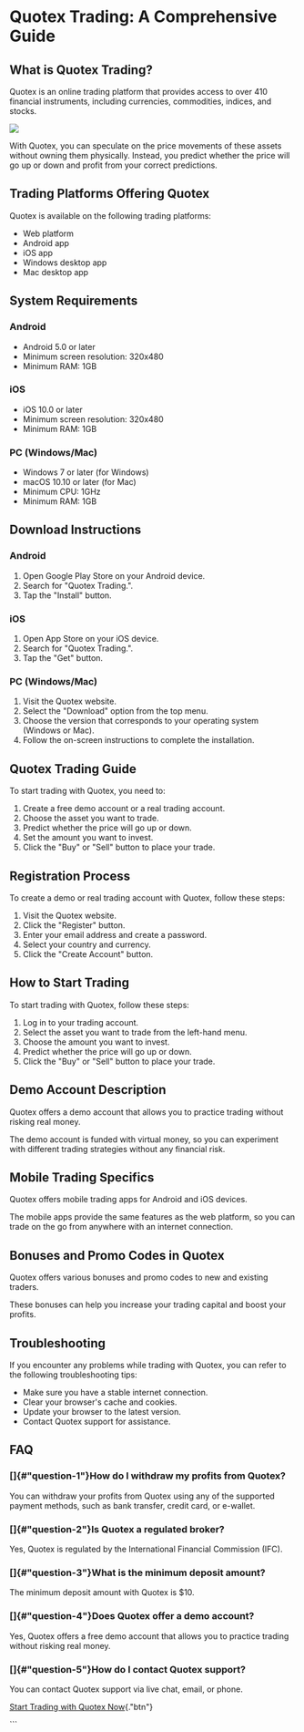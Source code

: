 # Quotex Trading: A Comprehensive Guide

## What is Quotex Trading?

Quotex is an online trading platform that provides access to over 410
financial instruments, including currencies, commodities, indices, and
stocks.

[![](https://static.quotex.io/files/1_en/300_250.jpg)](https://traff.sbs/brokerqxsignupf)

With Quotex, you can speculate on the price movements of these assets
without owning them physically. Instead, you predict whether the price
will go up or down and profit from your correct predictions.

## Trading Platforms Offering Quotex

Quotex is available on the following trading platforms:

-   Web platform
-   Android app
-   iOS app
-   Windows desktop app
-   Mac desktop app

## System Requirements

### Android

-   Android 5.0 or later
-   Minimum screen resolution: 320x480
-   Minimum RAM: 1GB

### iOS

-   iOS 10.0 or later
-   Minimum screen resolution: 320x480
-   Minimum RAM: 1GB

### PC (Windows/Mac)

-   Windows 7 or later (for Windows)
-   macOS 10.10 or later (for Mac)
-   Minimum CPU: 1GHz
-   Minimum RAM: 1GB

## Download Instructions

### Android

1.  Open Google Play Store on your Android device.
2.  Search for "Quotex Trading.".
3.  Tap the "Install" button.

### iOS

1.  Open App Store on your iOS device.
2.  Search for "Quotex Trading.".
3.  Tap the "Get" button.

### PC (Windows/Mac)

1.  Visit the Quotex website.
2.  Select the "Download" option from the top menu.
3.  Choose the version that corresponds to your operating system
    (Windows or Mac).
4.  Follow the on-screen instructions to complete the installation.

## Quotex Trading Guide

To start trading with Quotex, you need to:

1.  Create a free demo account or a real trading account.
2.  Choose the asset you want to trade.
3.  Predict whether the price will go up or down.
4.  Set the amount you want to invest.
5.  Click the "Buy" or "Sell" button to place your trade.

## Registration Process

To create a demo or real trading account with Quotex, follow these
steps:

1.  Visit the Quotex website.
2.  Click the "Register" button.
3.  Enter your email address and create a password.
4.  Select your country and currency.
5.  Click the "Create Account" button.

## How to Start Trading

To start trading with Quotex, follow these steps:

1.  Log in to your trading account.
2.  Select the asset you want to trade from the left-hand menu.
3.  Choose the amount you want to invest.
4.  Predict whether the price will go up or down.
5.  Click the "Buy" or "Sell" button to place your trade.

## Demo Account Description

Quotex offers a demo account that allows you to practice trading without
risking real money.

The demo account is funded with virtual money, so you can experiment
with different trading strategies without any financial risk.

## Mobile Trading Specifics

Quotex offers mobile trading apps for Android and iOS devices.

The mobile apps provide the same features as the web platform, so you
can trade on the go from anywhere with an internet connection.

## Bonuses and Promo Codes in Quotex

Quotex offers various bonuses and promo codes to new and existing
traders.

These bonuses can help you increase your trading capital and boost your
profits.

## Troubleshooting

If you encounter any problems while trading with Quotex, you can refer
to the following troubleshooting tips:

-   Make sure you have a stable internet connection.
-   Clear your browser\'s cache and cookies.
-   Update your browser to the latest version.
-   Contact Quotex support for assistance.

## FAQ

### []{#"question-1"}How do I withdraw my profits from Quotex?

You can withdraw your profits from Quotex using any of the supported
payment methods, such as bank transfer, credit card, or e-wallet.

### []{#"question-2"}Is Quotex a regulated broker?

Yes, Quotex is regulated by the International Financial Commission
(IFC).

### []{#"question-3"}What is the minimum deposit amount?

The minimum deposit amount with Quotex is \$10.

### []{#"question-4"}Does Quotex offer a demo account?

Yes, Quotex offers a free demo account that allows you to practice
trading without risking real money.

### []{#"question-5"}How do I contact Quotex support?

You can contact Quotex support via live chat, email, or phone.

[Start Trading with Quotex
Now](\%22https://traff.sbs/quotexonelink\%22){."btn"}

\`\`\`


